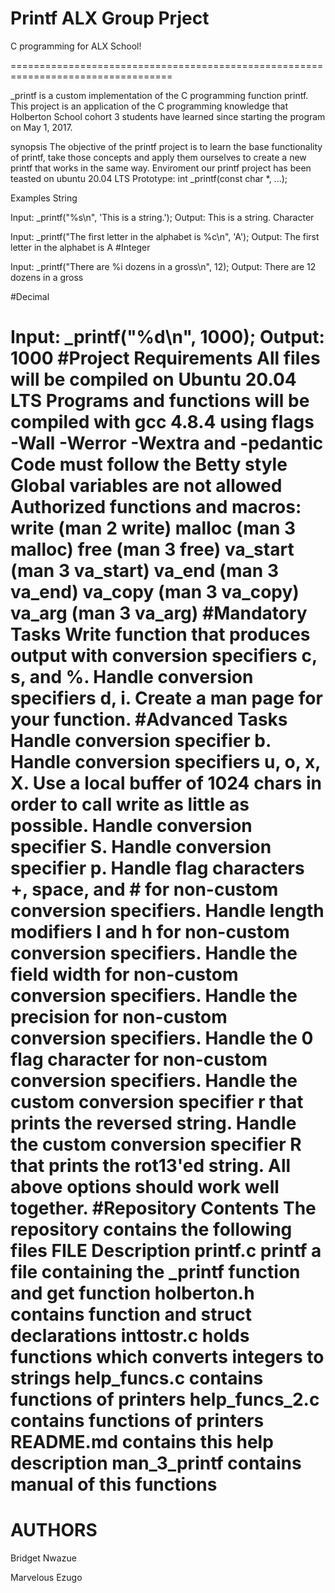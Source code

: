 # Printf ALX Group Prject
C programming for ALX School!

==================================================================================

_printf is a custom implementation of the C programming function printf. This project is an application of the C programming knowledge that Holberton School cohort 3 students have learned since starting the program on May 1, 2017.

synopsis
The objective of the printf project is to learn the base functionality of printf,
take those concepts and apply them ourselves to create a new printf that works in the same way.
Enviroment
our printf project has been teasted on ubuntu 20.04 LTS
Prototype: int _printf(const char *, ...);

Examples
String

Input: _printf("%s\n", 'This is a string.');
Output: This is a string.
Character

Input: _printf("The first letter in the alphabet is %c\n", 'A');
Output: The first letter in the alphabet is A
#Integer

Input: _printf("There are %i dozens in a gross\n", 12);
Output: There are 12 dozens in a gross

#Decimal

Input: _printf("%d\n", 1000);
Output: 1000
#Project Requirements
All files will be compiled on Ubuntu 20.04 LTS
Programs and functions will be compiled with gcc 4.8.4 using flags -Wall -Werror -Wextra and -pedantic
Code must follow the Betty style
Global variables are not allowed
Authorized functions and macros:
write (man 2 write)
malloc (man 3 malloc)
free (man 3 free)
va_start (man 3 va_start)
va_end (man 3 va_end)
va_copy (man 3 va_copy)
va_arg (man 3 va_arg)
#Mandatory Tasks
 Write function that produces output with conversion specifiers c, s, and %.
 Handle conversion specifiers d, i.
 Create a man page for your function.
#Advanced Tasks
 Handle conversion specifier b.
 Handle conversion specifiers u, o, x, X.
 Use a local buffer of 1024 chars in order to call write as little as possible.
 Handle conversion specifier S.
 Handle conversion specifier p.
 Handle flag characters +, space, and # for non-custom conversion specifiers.
 Handle length modifiers l and h for non-custom conversion specifiers.
 Handle the field width for non-custom conversion specifiers.
 Handle the precision for non-custom conversion specifiers.
 Handle the 0 flag character for non-custom conversion specifiers.
 Handle the custom conversion specifier r that prints the reversed string.
 Handle the custom conversion specifier R that prints the rot13'ed string.
 All above options should work well together.
#Repository Contents
The repository contains the following files
FILE	Description
printf.c	printf a file containing the _printf function and get function
holberton.h	contains function and struct declarations
inttostr.c	holds functions which converts integers to strings
help_funcs.c	contains functions of printers
help_funcs_2.c	contains functions of printers
README.md	contains this help description
man_3_printf	contains manual of this functions
=======================================================================================

# AUTHORS
Bridget Nwazue

Marvelous Ezugo
